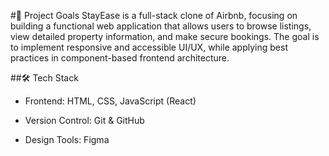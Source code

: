 #📌 Project Goals
StayEase is a full-stack clone of Airbnb, focusing on building a functional web application that allows users to browse listings, view detailed property information, and make secure bookings. The goal is to implement responsive and accessible UI/UX, while applying best practices in component-based frontend architecture.

##🛠 Tech Stack
- Frontend: HTML, CSS, JavaScript (React)

- Version Control: Git & GitHub

- Design Tools: Figma